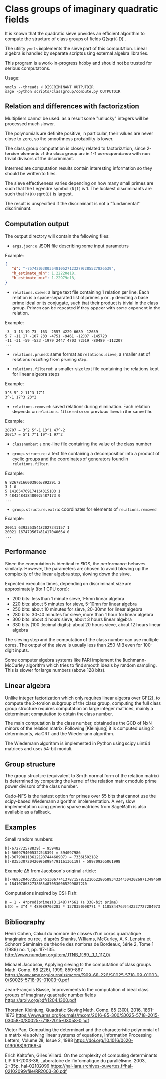 # Class groups of imaginary quadratic fields

It is known that the quadratic sieve provides an efficient
algorithm to compute the structure of class groups of fields
Q(sqrt(-D)).

The utility `ymcls` implements the sieve part of this computation.
Linear algebra is handled by separate scripts using external algebra
libraries.

This program is a work-in-progress hobby and should not be trusted
for serious computations.

Usage:
```
ymcls --threads N DISCRIMINANT OUTPUTDIR
sage -python scripts/classgroup/compute.py OUTPUTDIR
```

## Relation and differences with factorization

Multipliers cannot be used: as a result some "unlucky" integers
will be processed much slower.

The polynomials are definite positive, in particular, their values
are never close to zero, so the smoothness probability is lower.

The class group computation is closely related to factorization,
since 2-torsion elements of the class group are in 1-1 correspondance
with non trivial divisors of the discriminant.

Intermediate computation results contain interesting information
so they should be written to files.

The sieve effectiveness varies depending on how many small primes
are such that the Legendre symbol `(D|l)` is 1. The luckiest
discriminants are such that `h(D)/sqrt(D)` is largest.

The result is unspecified if the discriminant is not a "fundamental"
discriminant.

## Computation output

The output directory will contain the following files:

* `args.json`: a JSON file describing some input parameters

Example:
```json
{
   "d": "-75742003803548105271232793285527826539",
   "h_estimate_min": 1.22220e18,
   "h_estimate_max": 1.22979e18,
}
```

* `relations.sieve`: a large text file containing 1 relation per line.
  Each relation is a space-separated list of primes `p` or `-p` denoting
  a base prime ideal or its conjugate, such that their product is trivial
  in the class group. Primes can be repeated if they appear with some
  exponent in the relation.

Example:
```
-3 -3 13 19 73 -163 -2557 4229 6689 -12659
5 7 -11 17 -107 233 -4751 -9461 -12007 -145723
-11 -31 -59 -523 -1979 2447 4703 72019 -80489 -112207
...
```

* `relations.pruned`: same format as `relations.sieve`, a smaller set of
  relations resulting from pruning step.

* `relations.filtered`: a smaller-size text file containing the relations
  kept for linear algebra steps

Example:
```
3^5 5^-2 11^3 17^1
3^-1 17^3 23^2
```

* `relations.removed`: saved relations during elimination. Each relation
  depends on `relations.filtered` or on previous lines in the same file.

Example:
```
20707 = 3^2 5^-1 13^1 47^-2
20717 = 5^1 7^1 19^-1 97^2
```

* `classnumber`: a one-line file containing the value of the class number

* `group.structure`: a text file containing a decomposition into a
  product of cyclic groups and the coordinates of generators found in
  `relations.filter`.

Example:
```
G 826781660038665892291 2
3 1 0
5 141654769174164315103 1
7 484348438480025487173 0
...
```

* `group.structure.extra`: coordinates for elements of `relations.removed`

Example:
```
20011 639335354182027341157 1
20021 167479567451417040664 0
...
```

## Performance

Since the computation is identical to SIQS, the performance behaves
similarly. However, the parameters are chosen to avoid blowing up
the complexity of the linear algebra step, slowing down the sieve.

Expected execution times, depending on discriminant size
are approximately (for 1 CPU core):

* 200 bits: less than 1 minute sieve, 1-5mn linear algebra
* 220 bits: about 5 minutes for sieve, 5-10mn for linear algebra
* 250 bits: about 10 minutes for sieve, 20-30mn for linear algebra
* 280 bits: 30-40 minutes for sieve, more than 1 hour for linear algebra
* 300 bits: about 4 hours sieve, about 3 hours linear algebra
* 330 bits (100 decimal digits): about 20 hours sieve, about 12 hours linear algebra

The sieving step and the computation of the class number can use multiple cores.
The output of the sieve is usually less than 250 MiB even for 100-digit inputs.

Some computer algebra systems like PARI implement the Buchmann-McCurley
algorithm which tries to find smooth ideals by random sampling.
This is slower for large numbers (above 128 bits).

## Linear algebra

Unlike integer factorization which only requires linear algebra
over GF(2), to compute the 2-torsion subgroup of the class group,
computing the full class group structure requires computation on large
integer matrices, mainly a determinant computation to obtain the
class number.

The main computation is the class number, obtained as the GCD
of NxN minors of the relation matrix. Following [Kleinjung]
it is computed using 2 determinants, via CRT and the Wiedemann algorithm.

The Wiedemann algorithm is implemented in Python using
scipy uint64 matrices and uses 54-bit moduli.

## Group structure

The group structure (equivalent to Smith normal form of the relation matrix)
is determined by computing the kernel of the relation matrix modulo
prime power divisors of the class number.

Cado-NFS is the fastest option for primes over 55 bits that cannot use
the scipy-based Wiedemann algorithm implementation. A very slow implementation
using generic sparse matrices from SageMath is also available as a fallback.

## Examples

Small random numbers:
```
h(-672772578839) = 959482
h(-560979400532204839) = 594097986
h(-367908113612190744468907) = 73361502182
h(-835530720420926898479116136119) = 589709265061998
```

Example Δ5 from Jacobson's original article:
```
h(-4695204673552245130677413787157851216622805893433443043026971349460603)
= 18410786327386854870530065299887240
```

Computations inspired by CSI-Fish:
```
D = 1 - 4*prod(primes(3,248))*661 (a 338-bit prime)
h(D) = 3^4 * 489089703283 * 1378350008771 * 11058447639442327727284973
```

## Bibliography

Henri Cohen, Calcul du nombre de classes d'un corps quadratique imaginaire ou
réel, d'après Shanks, Williams, McCurley, A. K. Lenstra et Schnorr
Séminaire de théorie des nombres de Bordeaux, Série 2, Tome 1 (1989) no. 1, pp. 117-135.
<http://www.numdam.org/item/JTNB_1989__1_1_117_0/>

Michael Jacobson, Applying sieving to the computation of class groups
Math. Comp. 68 (226), 1999, 859-867
<https://www.ams.org/journals/mcom/1999-68-226/S0025-5718-99-01003-0/S0025-5718-99-01003-0.pdf>

Jean-François Biasse, Improvements to the computation
of ideal class groups of imaginary quadratic number fields
<https://arxiv.org/pdf/1204.1300.pdf>

Thorsten Kleinjung, Quadratic Sieving
Math. Comp. 85 (300), 2016, 1861-1873
<https://www.ams.org/journals/mcom/2016-85-300/S0025-5718-2015-03058-0/S0025-5718-2015-03058-0.pdf>

Victor Pan, Computing the determinant and the characteristic polynomial of a matrix via solving linear systems of equations,
Information Processing Letters, Volume 28, Issue 2, 1988
<https://doi.org/10.1016/0020-0190(88)90166-4>

Erich Kaltofen, Gilles Villard. On the complexity of computing determinants
LIP RR-2003-36, Laboratoire de l’informatique du parallélisme. 2003, 2+35p. hal-02102099
<https://hal-lara.archives-ouvertes.fr/hal-02102099/file/RR2003-36.pdf>
